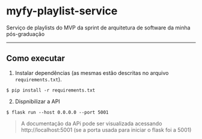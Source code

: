 # myfy-playlist-service
Serviço de playlists do MVP da sprint de arquitetura de software da minha pós-graduação 

---
## Como executar 

1. Instalar dependências (as mesmas estão descritas no arquivo `requirements.txt`).
```
$ pip install -r requirements.txt
```

2. Dispnibilizar a API
```
$ flask run --host 0.0.0.0 --port 5001
```

> A documentação da APi pode ser visualizada acessando http://localhost:5001 (se a porta usada para iniciar o flask foi a 5001)
